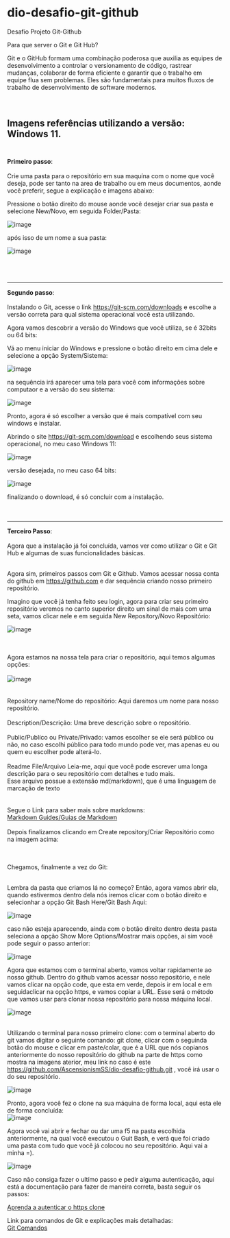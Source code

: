 # <h1>dio-desafio-git-github</h1>
Desafio Projeto Git-Github 
<br>

Para que server o Git e Git Hub?
<br>

Git e o GitHub formam uma combinação poderosa que auxilia as equipes de desenvolvimento a controlar o versionamento de código, rastrear mudanças, colaborar de forma eficiente e garantir que o trabalho em equipe flua sem problemas. Eles são fundamentais para muitos fluxos de trabalho de desenvolvimento de software modernos.<br>
<br>
<br>

Imagens referências utilizando a versão: <strong>Windows 11</strong>.<br>
<br>
-----------------------------------------------------------------------------------------------------------------------------------------------------------------------------------------------------------

**Primeiro passo**:<br>
<br>
Crie uma pasta para o repositório em sua maquína com o nome que você deseja, pode ser tanto na area de trabalho ou em meus documentos, aonde você preferir, segue a explicação e imagens abaixo:<br>

Pressione o botão direito do mouse aonde você desejar criar sua pasta e selecione New/Novo, em seguida  Folder/Pasta:<br> 

![image](https://github.com/AscensionismSS/dio-desafio-github/assets/156155614/9f35bfba-364c-4114-b056-1704b3274155)<br>

após isso de um nome a sua pasta:<br>

![image](https://github.com/AscensionismSS/dio-desafio-github/assets/156155614/87c57abe-2f1f-4d6a-973f-d1a25cd24a99)<br>
<br>
<br>
<br>

-----------------------------------------------------------------------------------------------------------------------------------------------------------------------------------------------------------


<strong>Segundo passo</strong>: <br>
<br>
Instalando o Git, acesse o link https://git-scm.com/downloads e escolhe a versão correta para qual sistema operacional você esta utilizando.<br>

Agora vamos descobrir a versão do  Windows que você utiliza, se é 32bits ou 64 bits: <br>

Vá ao menu iniciar do Windows e pressione o botão direito em cima dele e selecione a opção System/Sistema:<br>

![image](https://github.com/AscensionismSS/dio-desafio-github/assets/156155614/b960b6dc-8966-480f-a809-a4cd4e1b6bea)<br>

na sequência irá aparecer uma tela para você com informações sobre computaor e a versão do seu sistema:<br>

![image](https://github.com/AscensionismSS/dio-desafio-github/assets/156155614/37fb9cc5-dfc0-440f-af15-de922b44f5b6)<br>


Pronto, agora é só escolher a versão que é mais compatível com seu windows e instalar.<br>


Abrindo o site https://git-scm.com/download e escolhendo seus sistema operacional, no meu caso Windows 11:

![image](https://github.com/AscensionismSS/dio-desafio-github/assets/156155614/8f092021-a885-47d0-97cd-b7184528e1ea)<br>


versão desejada, no meu caso 64 bits:<br>

![image](https://github.com/AscensionismSS/dio-desafio-github/assets/156155614/2313e8ba-e5a3-409d-be67-e5bd9c982f60) 

finalizando o download, é só concluir com a instalação.
<br>
<br>
<br>

-----------------------------------------------------------------------------------------------------------------------------------------------------------------------------------------------------------

<strong>Terceiro Passo</strong>: <br>
<br>
Agora que a instalação já foi concluída, vamos ver como utilizar o Git e Git Hub e algumas de suas funcionalidades básicas.
<br>
<br>



Agora sim, primeiros passos com Git e Github. Vamos acessar nossa conta do github em https://github.com e dar sequência criando nosso primeiro repositório.<br>

Imagino que você já tenha feito seu login, agora para criar seu primeiro repositório veremos no canto superior direito  um sinal de mais com uma seta, vamos clicar nele e em seguida New Repository/Novo Repositório:<br>

![image](https://github.com/AscensionismSS/dio-desafio-github/assets/156155614/25b2cb7f-9af1-459b-9d72-6039cab27923)<br>
<br>
<br>


Agora estamos na nossa tela para criar o repositório, aqui temos algumas opções:<br>
<br>
![image](https://github.com/AscensionismSS/dio-desafio-github/assets/156155614/6c465db5-e955-46da-8059-421d149f1fe7)<br>
<br>
<br>
Repository name/Nome do repositório: Aqui daremos um nome para nosso repositório.<br>
<br>
Description/Descrição: Uma breve descrição sobre o repositório.<br>
<br>
Public/Publíco ou Private/Privado: vamos escolher se ele será público ou não, no caso escolhi público para todo mundo pode ver, mas apenas eu ou quem eu escolher pode alterá-lo.<br>
<br>
Readme File/Arquivo Leia-me, aqui que você pode escrever uma longa descrição para o seu repositório com detalhes e tudo mais.<br>
Esse arquivo possue a extensão md(markdown), que é uma linguagem de marcação de texto<br>
<br><br>
Segue o Link para saber mais sobre markdowns: <br>[Markdown Guides/Guias de Markdown](https://www.markdownguide.org/basic-syntax)
<br><br>
Depois finalizamos clicando em Create repository/Criar Repositório como na imagem acima:<br>
<br><br>




Chegamos, finalmente a vez do Git:<br>
<br>


Lembra da pasta que criamos lá no começo? Então, agora vamos abrir ela,  quando estivermos dentro dela nós iremos clicar com o botão direito e selecionhar a opção Git Bash Here/Git Bash Aqui:<br>


![image](https://github.com/AscensionismSS/dio-desafio-github/assets/156155614/29338d0c-1818-4fd6-bc74-25f094f8de2c)<br>


caso não esteja aparecendo, ainda com o botão direito dentro desta pasta seleciona a opção Show More Options/Mostrar mais opções, ai sim você pode seguir o passo anterior:<br>

![image](https://github.com/AscensionismSS/dio-desafio-github/assets/156155614/5017fb82-e99a-4785-9b91-b5cc310bb5b4)<br>

Agora que estamos com o terminal aberto, vamos voltar rapidamente ao nosso github. Dentro do github vamos acessar nosso repositório, e nele vamos clicar na opção code, que esta em verde, depois ir em local e em seguidaclicar  na opção https, e vamos copiar a URL. Esse será o método que vamos usar para clonar nossa repositório para nossa máquina local.<br>

![image](https://github.com/AscensionismSS/dio-desafio-github/assets/156155614/1dae7df8-a5fe-4e04-8f6b-b5c502e69742)<br>
<br>

Utilizando o terminal para nosso primeiro clone: com o terminal aberto do git vamos digitar o seguinte comando: git clone, clicar com o seguinda botão do mouse e clicar em paste/colar, que é a URL que nós copianos anteriormente do nosso repositório do github na parte de https como mostra na imagens aterior, meu link no caso é este https://github.com/AscensionismSS/dio-desafio-github.git , você irá usar o do seu repositório.<br>

![image](https://github.com/AscensionismSS/dio-desafio-github/assets/156155614/19f770bd-e128-4f0a-b335-dc849cc5f9d9)<br>

Pronto, agora você fez o clone na sua máquina de forma local, aqui esta ele de forma concluída:<br>
![image](https://github.com/AscensionismSS/dio-desafio-github/assets/156155614/0fc79091-8dad-4b37-af16-047a927ece43)<br>

Agora você vai abrir e fechar ou dar uma f5 na pasta escolhida anteriormente, na qual você executou o Guit Bash, e verá que foi criado uma pasta com tudo que você já colocou no seu repositório. Aqui vai a minha =). <br>

![image](https://github.com/AscensionismSS/dio-desafio-github/assets/156155614/dee6076d-9598-4ec5-a9ec-6a0d3f9c95fd)<br>

Caso não consiga fazer o ultímo passo e pedir alguma autenticação, aqui está a documentação para fazer de maneira correta, basta seguir os passos:<br>

[Aprenda a autenticar o https clone](https://docs.github.com/pt/get-started/getting-started-with-git/about-remote-repositories#cloning-with-https-urls)

Link para comandos de Git e explicações mais detalhadas: <br>
[Git Comandos](https://comandosgit.github.io/)
 






























